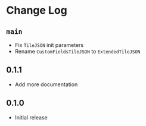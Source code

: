 #  Change Log

## `main`
* Fix `TileJSON` init parameters
* Rename `CustomFieldsTileJSON` to `ExtendedTileJSON`

## 0.1.1
* Add more documentation

## 0.1.0
* Initial release
